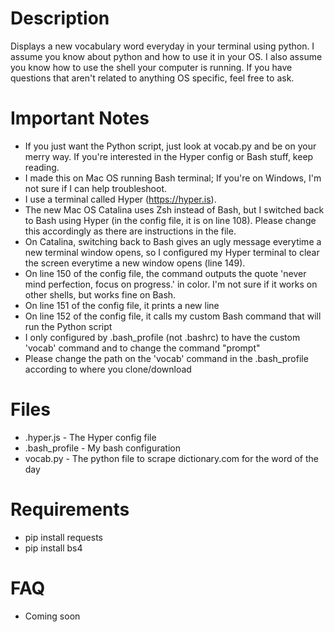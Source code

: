 # Description
Displays a new vocabulary word everyday in your terminal using python. I assume you know about python and how to use it in your OS. I also assume you know how to use the shell your computer is running. If you have questions that aren't related to anything OS specific, feel free to ask. 

# Important Notes
- If you just want the Python script, just look at vocab.py and be on your merry way. If you're interested in the Hyper config or Bash stuff, keep reading.
- I made this on Mac OS running Bash terminal; If you're on Windows, I'm not sure if I can help troubleshoot.
- I use a terminal called Hyper (https://hyper.is).
- The new Mac OS Catalina uses Zsh instead of Bash, but I switched back to Bash using Hyper (in the config file, it is on line 108). Please change this accordingly as there are instructions in the file.
- On Catalina, switching back to Bash gives an ugly message everytime a new terminal window opens, so I configured my Hyper terminal to clear the screen everytime a new window opens (line 149).
- On line 150 of the config file, the command outputs the quote 'never mind perfection, focus on progress.' in color. I'm not sure if it works on other shells, but works fine on Bash.
- On line 151 of the config file, it prints a new line
- On line 152 of the config file, it calls my custom Bash command that will run the Python script
- I only configured by .bash_profile (not .bashrc) to have the custom 'vocab' command and to change the command "prompt"
- Please change the path on the 'vocab' command in the .bash_profile according to where you clone/download

# Files
- .hyper.js - The Hyper config file
- .bash_profile - My bash configuration
- vocab.py - The python file to scrape dictionary.com for the word of the day

# Requirements
- pip install requests
- pip install bs4

# FAQ
- Coming soon
